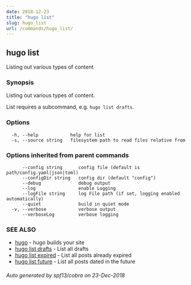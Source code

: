 ```yaml
---
date: 2018-12-23
title: "hugo list"
slug: hugo_list
url: /commands/hugo_list/
---
```

## hugo list

Listing out various types of content

### Synopsis

Listing out various types of content.

List requires a subcommand, e.g. `hugo list drafts`.

### Options

```
  -h, --help            help for list
  -s, --source string   filesystem path to read files relative from
```

### Options inherited from parent commands

```
      --config string      config file (default is path/config.yaml|json|toml)
      --configDir string   config dir (default "config")
      --debug              debug output
      --log                enable Logging
      --logFile string     log File path (if set, logging enabled automatically)
      --quiet              build in quiet mode
  -v, --verbose            verbose output
      --verboseLog         verbose logging
```

### SEE ALSO

* [hugo](/commands/hugo/)	 - hugo builds your site
* [hugo list drafts](/commands/hugo_list_drafts/)	 - List all drafts
* [hugo list expired](/commands/hugo_list_expired/)	 - List all posts already expired
* [hugo list future](/commands/hugo_list_future/)	 - List all posts dated in the future

###### Auto generated by spf13/cobra on 23-Dec-2018
